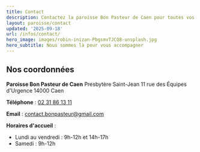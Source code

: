 ```yaml
---
title: Contact
description: Contactez la paroisse Bon Pasteur de Caen pour toutes vos questions et demandes
layout: paroisse/contact
updated: '2025-09-18'
url: /infos/contact/
hero_image: images/robin-inizan-PbgsmvTJCQ8-unsplash.jpg
hero_subtitle: Nous sommes là pour vous accompagner
---
```


## Nos coordonnées

**Paroisse Bon Pasteur de Caen**
Presbytère Saint-Jean
11 rue des Équipes d'Urgence
14000 Caen

**Téléphone** : [02 31 86 13 11](tel:+33231863111)

**Email** : contact.bonpasteur@gmail.com

**Horaires d'accueil** :

* Lundi au vendredi : 9h-12h et 14h-17h
* Samedi : 9h-12h
